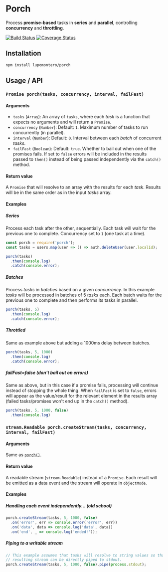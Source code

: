 # Porch

Process **promise-based** tasks in **series** and **parallel**, controlling
**concurrency** and **throttling**.

[![Build Status](https://travis-ci.com/lupomontero/porch.svg?branch=master)](https://travis-ci.com/lupomontero/porch)
[![Coverage Status](https://coveralls.io/repos/lupomontero/porch/badge.svg?branch=master)](https://coveralls.io/r/lupomontero/porch?branch=master)

## Installation

```sh
npm install lupomontero/porch
```

## Usage / API

### `Promise porch(tasks, concurrency, interval, failFast)`

#### Arguments

* `tasks` (`Array`): An array of `tasks`, where each _task_ is a function that
  expects no arguments and will return a `Promise`.
* `concurrency` (`Number`): Default: `1`. Maximum number of tasks to run
  concurrently (in parallel).
* `interval` (`Number`): Default: `0`. Interval between each _batch_ of
  concurrent _tasks_.
* `failFast` (`Boolean`): Default: `true`. Whether to bail out when one of the
  promises fails. If set to `false` errors will be included in the results
  passed to `then()` instead of being passed independently via the `catch()`
  method.

#### Return value

A `Promise` that will resolve to an array with the results for each _task_.
Results will be in the same order as in the input _tasks_ array.

#### Examples

##### Series

Process each task after the other, sequentially. Each task will wait for the
previous one to complete. Concurrency set to `1` (one task at a time).

```js
const porch = require('porch');
const tasks = users.map(user => () => auth.deleteUser(user.localId);

porch(tasks)
  .then(console.log)
  .catch(console.error);
```

##### Batches

Process _tasks_ in _batches_ based on a given _concurrency_. In this example
_tasks_ will be processed in batches of 5 _tasks_ each. Each batch waits for the
previous one to complete and then performs its tasks in parallel.

```js
porch(tasks, 5)
  .then(console.log)
  .catch(console.error);
```

##### Throttled

Same as example above but adding a 1000ms delay between batches.

```js
porch(tasks, 5, 1000)
  .then(console.log)
  .catch(console.error);
```

##### failFast=false (don't bail out on errors)

Same as above, but in this case if a promise fails, processing will continue
instead of stopping the whole thing. When `failFast` is set to `false`, errors
will appear as the value/result for the relevant element in the results array
(failed tasks/promises won't end up in the `catch()` method).

```js
porch(tasks, 5, 1000, false)
  .then(console.log)
```

### `stream.Readable porch.createStream(tasks, concurrency, interval, failFast)`

#### Arguments

Same as [`porch()`](#arguments).

#### Return value

A readable stream (`stream.Readable`) instead of a `Promise`. Each result will
be emitted as a data event and the stream will operate in `objectMode`.

#### Examples

##### Handling each event independently... (old school)

```js
porch.createStream(tasks, 5, 1000, false)
  .on('error', err => console.error('error', err))
  .on('data', data => console.log('data', data))
  .on('end', _ => console.log('ended!'));
```

##### Piping to a writable stream

```js
// This example assumes that tasks will resolve to string values so that the
// resulting stream can be directly piped to stdout.
porch.createStream(tasks, 5, 1000, false).pipe(process.stdout);
```
